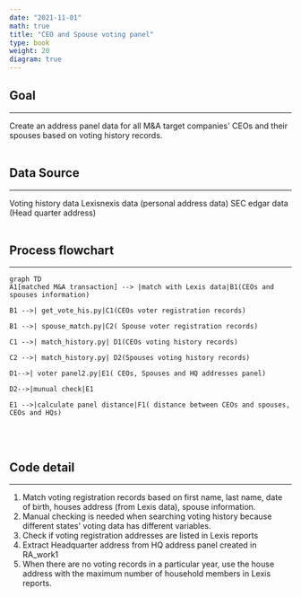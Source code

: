 ```yaml
---
date: "2021-11-01"
math: true
title: "CEO and Spouse voting panel"
type: book
weight: 20
diagram: true
---
```


## Goal
---
Create an address panel data for all M&A target companies' CEOs and their spouses based on voting history records.
<br></br>
## Data Source
---
Voting history data
Lexisnexis data (personal address data)
SEC edgar data (Head quarter address)
<br></br>
## Process flowchart
---
```mermaid
graph TD
A1[matched M&A transaction] --> |match with Lexis data|B1(CEOs and spouses information)

B1 -->| get_vote_his.py|C1(CEOs voter registration records)

B1 -->| spouse_match.py|C2( Spouse voter registration records)

C1 -->| match_history.py| D1(CEOs voting history records)

C2 -->| match_history.py| D2(Spouses voting history records)

D1-->| voter panel2.py|E1( CEOs, Spouses and HQ addresses panel)

D2-->|munual check|E1

E1 -->|calculate panel distance|F1( distance between CEOs and spouses, CEOs and HQs)
```
<br></br>
## Code detail
---
1. Match voting registration records based on first name, last name, date of birth, houses address (from Lexis data), spouse information. 
2.  Manual checking is needed when searching voting history because different states' voting data has different variables.
3.  Check if voting registration addresses are listed in Lexis reports
4.  Extract Headquarter address from HQ address panel created in RA_work1
5.  When there are no voting records in a particular year, use the house address with the maximum number of household members in Lexis reports.